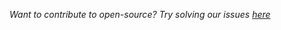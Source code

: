 *Want to contribute to open-source? Try solving our issues [here](https://github.com/rahul1116/discordbot/issues)*